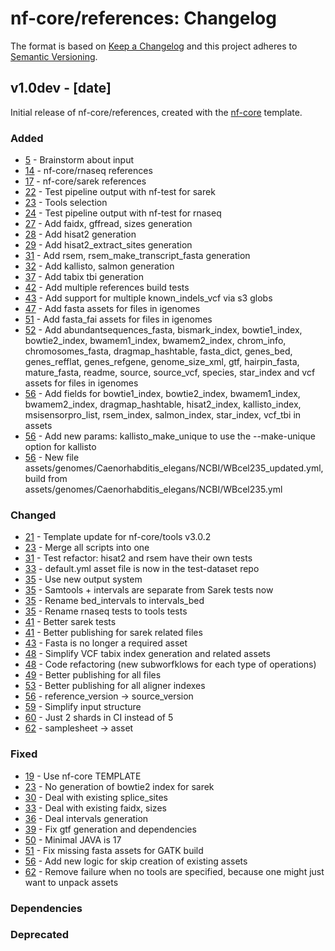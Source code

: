 # nf-core/references: Changelog

The format is based on [Keep a Changelog](https://keepachangelog.com/en/1.0.0/)
and this project adheres to [Semantic Versioning](https://semver.org/spec/v2.0.0.html).

## v1.0dev - [date]

Initial release of nf-core/references, created with the [nf-core](https://nf-co.re/) template.

### Added

- [5](https://github.com/nf-core/references/pull/5) - Brainstorm about input
- [14](https://github.com/nf-core/references/pull/14) - nf-core/rnaseq references
- [17](https://github.com/nf-core/references/pull/17) - nf-core/sarek references
- [22](https://github.com/nf-core/references/pull/22) - Test pipeline output with nf-test for sarek
- [23](https://github.com/nf-core/references/pull/23) - Tools selection
- [24](https://github.com/nf-core/references/pull/24) - Test pipeline output with nf-test for rnaseq
- [27](https://github.com/nf-core/references/pull/27) - Add faidx, gffread, sizes generation
- [28](https://github.com/nf-core/references/pull/28) - Add hisat2 generation
- [29](https://github.com/nf-core/references/pull/29) - Add hisat2_extract_sites generation
- [31](https://github.com/nf-core/references/pull/31) - Add rsem, rsem_make_transcript_fasta generation
- [32](https://github.com/nf-core/references/pull/32) - Add kallisto, salmon generation
- [37](https://github.com/nf-core/references/pull/37) - Add tabix tbi generation
- [42](https://github.com/nf-core/references/pull/42) - Add multiple references build tests
- [43](https://github.com/nf-core/references/pull/43) - Add support for multiple known_indels_vcf via s3 globs
- [47](https://github.com/nf-core/references/pull/47) - Add fasta assets for files in igenomes
- [51](https://github.com/nf-core/references/pull/51) - Add fasta_fai assets for files in igenomes
- [52](https://github.com/nf-core/references/pull/52) - Add abundantsequences_fasta, bismark_index, bowtie1_index, bowtie2_index, bwamem1_index, bwamem2_index, chrom_info, chromosomes_fasta, dragmap_hashtable, fasta_dict, genes_bed, genes_refflat, genes_refgene, genome_size_xml, gtf, hairpin_fasta, mature_fasta, readme, source, source_vcf, species, star_index and vcf assets for files in igenomes
- [56](https://github.com/nf-core/references/pull/56) - Add fields for bowtie1_index, bowtie2_index, bwamem1_index, bwamem2_index, dragmap_hashtable, hisat2_index, kallisto_index, msisensorpro_list, rsem_index, salmon_index, star_index, vcf_tbi in assets
- [56](https://github.com/nf-core/references/pull/56) - Add new params: kallisto_make_unique to use the --make-unique option for kallisto
- [56](https://github.com/nf-core/references/pull/56) - New file assets/genomes/Caenorhabditis_elegans/NCBI/WBcel235_updated.yml, build from assets/genomes/Caenorhabditis_elegans/NCBI/WBcel235.yml

### Changed

- [21](https://github.com/nf-core/references/pull/21) - Template update for nf-core/tools v3.0.2
- [23](https://github.com/nf-core/references/pull/23) - Merge all scripts into one
- [31](https://github.com/nf-core/references/pull/31) - Test refactor: hisat2 and rsem have their own tests
- [33](https://github.com/nf-core/references/pull/33) - default.yml asset file is now in the test-dataset repo
- [35](https://github.com/nf-core/references/pull/35) - Use new output system
- [35](https://github.com/nf-core/references/pull/35) - Samtools + intervals are separate from Sarek tests now
- [35](https://github.com/nf-core/references/pull/35) - Rename bed_intervals to intervals_bed
- [35](https://github.com/nf-core/references/pull/35) - Rename rnaseq tests to tools tests
- [41](https://github.com/nf-core/references/pull/41) - Better sarek tests
- [41](https://github.com/nf-core/references/pull/41) - Better publishing for sarek related files
- [43](https://github.com/nf-core/references/pull/43) - Fasta is no longer a required asset
- [48](https://github.com/nf-core/references/pull/48) - Simplify VCF tabix index generation and related assets
- [48](https://github.com/nf-core/references/pull/48) - Code refactoring (new subworfklows for each type of operations)
- [49](https://github.com/nf-core/references/pull/49) - Better publishing for all files
- [53](https://github.com/nf-core/references/pull/53) - Better publishing for all aligner indexes
- [56](https://github.com/nf-core/references/pull/56) - reference_version -> source_version
- [59](https://github.com/nf-core/references/pull/59) - Simplify input structure
- [60](https://github.com/nf-core/references/pull/60) - Just 2 shards in CI instead of 5
- [62](https://github.com/nf-core/references/pull/62) - samplesheet -> asset

### Fixed

- [19](https://github.com/nf-core/references/pull/19) - Use nf-core TEMPLATE
- [23](https://github.com/nf-core/references/pull/23) - No generation of bowtie2 index for sarek
- [30](https://github.com/nf-core/references/pull/30) - Deal with existing splice_sites
- [33](https://github.com/nf-core/references/pull/33) - Deal with existing faidx, sizes
- [36](https://github.com/nf-core/references/pull/36) - Deal intervals generation
- [39](https://github.com/nf-core/references/pull/39) - Fix gtf generation and dependencies
- [50](https://github.com/nf-core/references/pull/50) - Minimal JAVA is 17
- [51](https://github.com/nf-core/references/pull/51) - Fix missing fasta assets for GATK build
- [56](https://github.com/nf-core/references/pull/56) - Add new logic for skip creation of existing assets
- [62](https://github.com/nf-core/references/pull/62) - Remove failure when no tools are specified, because one might just want to unpack assets

### Dependencies

### Deprecated
